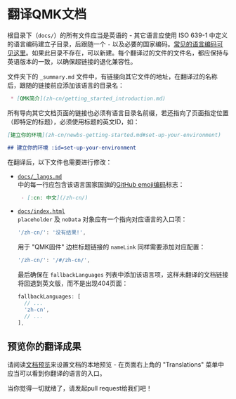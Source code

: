 # 翻译QMK文档

<!---
  original document: 0.15.12:docs/translating.md
  git diff 0.15.12 HEAD -- docs/translating.md | cat
-->

根目录下（`docs/`）的所有文件应当是英语的 - 其它语言应使用 ISO 639-1 中定义的语言编码建立子目录，后跟随一个 `-` 以及必要的国家编码。[常见的语言编码可见这里](https://www.andiamo.co.uk/resources/iso-language-codes/)。如果此目录不存在，可以新建。每个翻译过的文件的文件名，都应保持与英语版本的一致，以确保超链接的退化兼容性。

文件夹下的 `_summary.md` 文件中，有链接向其它文件的地址，在翻译过的名称后，跟随的链接前应添加该语言的目录名：

```markdown
 * [QMK简介](zh-cn/getting_started_introduction.md)
```

所有导向其它文档页面的链接也必须有语言目录名前缀，若还指向了页面指定位置（即特定的标题），必须使用标题的英文ID，如：

```markdown
[建立你的环境](zh-cn/newbs-getting-started.md#set-up-your-environment)

## 建立你的环境 :id=set-up-your-environment
```

在翻译后，以下文件也需要进行修改：

* [`docs/_langs.md`](https://github.com/qmk/qmk_firmware/blob/master/docs/_langs.md)  
  中的每一行应包含该语言国家国旗的[GitHub emoji编码](https://github.com/ikatyang/emoji-cheat-sheet/blob/master/README.md#country-flag)标志：

  ```markdown
   - [:cn: 中文](/zh-cn/)
  ```

* [`docs/index.html`](https://github.com/qmk/qmk_firmware/blob/master/docs/index.html)  
  `placeholder` 及 `noData` 对象应有一个指向对应语言的入口项：

  ```js
  '/zh-cn/': '没有结果!',
  ```

  用于 "QMK固件" 边栏标题链接的 `nameLink` 同样需要添加对应配置：

  ```js
  '/zh-cn/': '/#/zh-cn/',
  ```

  最后确保在 `fallbackLanguages` 列表中添加该语言项，这样未翻译的文档链接将回退到英文版，而不是出现404页面：

  ```js
  fallbackLanguages: [
    // ...
    'zh-cn',
    // ...
  ],
  ```

## 预览你的翻译成果

请阅读[文档预览](zh-cn/contributing.md#previewing-the-documentation)来设置文档的本地预览 - 在页面右上角的 "Translations" 菜单中应当可以看到你翻译的语言的入口。

当你觉得一切就绪了，请发起pull request给我们吧！
